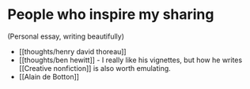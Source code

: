 # People who inspire my sharing

(Personal essay, writing beautifully)

- [[thoughts/henry david thoreau]]
- [[thoughts/ben hewitt]] - I really like his vignettes, but how he writes [[Creative nonfiction]] is also worth emulating.
- [[Alain de Botton]]